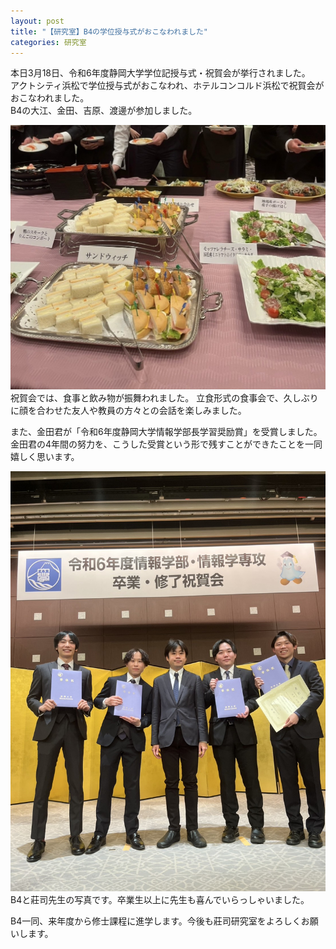 ```yaml
---
layout: post
title: "【研究室】B4の学位授与式がおこなわれました"
categories: 研究室
---
```


本日3月18日、令和6年度静岡大学学位記授与式・祝賀会が挙行されました。  
アクトシティ浜松で学位授与式がおこなわれ、ホテルコンコルド浜松で祝賀会がおこなわれました。  
B4の大江、金田、吉原、渡邊が参加しました。


![食事](/assets/img/posts/20250318/Grad_1.jpg "恩師とB4")
祝賀会では、食事と飲み物が振舞われました。
立食形式の食事会で、久しぶりに顔を合わせた友人や教員の方々との会話を楽しみました。


また、金田君が「令和6年度静岡大学情報学部長学習奨励賞」を受賞しました。
金田君の4年間の努力を、こうした受賞という形で残すことができたことを一同嬉しく思います。

![恩師とB4](/assets/img/posts/20250318/Grad_2.jpg "恩師とB4")
B4と莊司先生の写真です。卒業生以上に先生も喜んでいらっしゃいました。

B4一同、来年度から修士課程に進学します。今後も莊司研究室をよろしくお願いします。